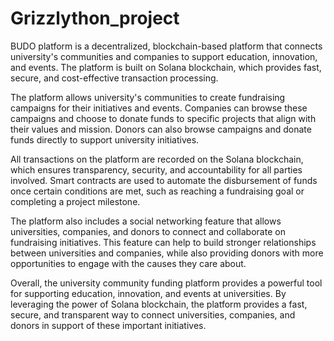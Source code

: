 # Grizzlython_project

BUDO platform is a decentralized, blockchain-based platform that connects university's communities and companies to support education, innovation, and events. The platform is built on Solana blockchain, which provides fast, secure, and cost-effective transaction processing. <br>

The platform allows university's communities to create fundraising campaigns for their initiatives and events. Companies can browse these campaigns and choose to donate funds to specific projects that align with their values and mission. Donors can also browse campaigns and donate funds directly to support university initiatives. <br>

All transactions on the platform are recorded on the Solana blockchain, which ensures transparency, security, and accountability for all parties involved. Smart contracts are used to automate the disbursement of funds once certain conditions are met, such as reaching a fundraising goal or completing a project milestone. <br>

The platform also includes a social networking feature that allows universities, companies, and donors to connect and collaborate on fundraising initiatives. This feature can help to build stronger relationships between universities and companies, while also providing donors with more opportunities to engage with the causes they care about. <br>

Overall, the university community funding platform provides a powerful tool for supporting education, innovation, and events at universities. By leveraging the power of Solana blockchain, the platform provides a fast, secure, and transparent way to connect universities, companies, and donors in support of these important initiatives. <br>
